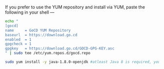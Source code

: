 If you prefer to use the YUM repository and install via YUM, paste the following in your shell —

```bash
echo "
[gocd]
name     = GoCD YUM Repository
baseurl  = https://download.go.cd
enabled  = 1
gpgcheck = 1
gpgkey   = https://download.go.cd/GOCD-GPG-KEY.asc
" | sudo tee /etc/yum.repos.d/gocd.repo

sudo yum install -y java-1.8.0-openjdk #atleast Java 8 is required, you may use other jre/jdk if you prefer
```
